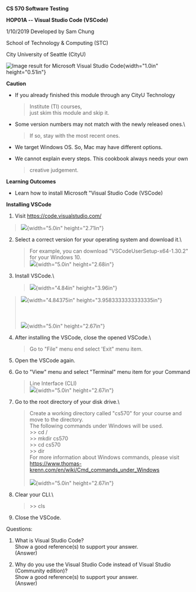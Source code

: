 **CS 570 Software Testing**

**HOP01A -- Visual Studio Code (VSCode)**

1/10/2019 Developed by Sam Chung

School of Technology & Computing (STC)

City University of Seattle (CityU)

![Image result for Microsoft Visual Studio
Code](media/image1.png){width="1.0in" height="0.51in"}

**Caution**

-   If you already finished this module through any CityU Technology
    > Institute (TI) courses,\
    > just skim this module and skip it.

-   Some version numbers may not match with the newly released ones.\
    > If so, stay with the most recent ones.

-   We target Windows OS. So, Mac may have different options.

-   We cannot explain every steps. This cookbook always needs your own
    > creative judgement.

**Learning Outcomes**

-   Learn how to install Microsoft "Visual Studio Code (VSCode)

**Installing VSCode**

1)  Visit <https://code.visualstudio.com/>

> ![](media/image2.png){width="5.0in" height="2.71in"}

2)  Select a correct version for your operating system and download it.\
    > For example, you can download "VSCodeUserSetup-x64-1.30.2" for
    > your Windows 10.\
    > ![](media/image3.png){width="5.0in" height="2.68in"}

3)  Install VSCode.\
    > ![](media/image4.png){width="4.84in" height="3.96in"}

> ![](media/image5.png){width="4.84375in"
> height="3.9583333333333335in"}\
> \
> \
> \
> ![](media/image6.png){width="5.0in" height="2.67in"}

4)  After installing the VSCode, close the opened VSCode.\
    > Go to "File" menu end select 'Exit" menu item.

5)  Open the VSCode again.

6)  Go to "View" menu and select "Terminal" menu item for your Command
    > Line Interface (CLI)\
    > ![](media/image7.png){width="5.0in" height="2.67in"}

7)  Go to the root directory of your disk drive.\
    > Create a working directory called "cs570" for your course and move
    > to the directory.\
    > The following commands under Windows will be used.\
    > \>\> cd /\
    > \>\> mkdir cs570\
    > \>\> cd cs570\
    > \>\> dir\
    > For more information about Windows commands, please visit
    > <https://www.thomas-krenn.com/en/wiki/Cmd_commands_under_Windows>\
    > \
    > ![](media/image8.png){width="5.0in" height="2.67in"}

8)  Clear your CLI.\
    > \>\> cls

9)  Close the VSCode.

Questions:

1)  What is Visual Studio Code?\
    Show a good reference(s) to support your answer.\
    (Answer)

2)  Why do you use the Visual Studio Code instead of Visual Studio
    (Community edition)?\
    Show a good reference(s) to support your answer.\
    (Answer)
